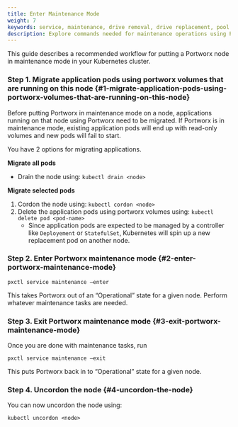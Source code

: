 ```yaml
---
title: Enter Maintenance Mode
weight: 7
keywords: service, maintenance, drive removal, drive replacement, pool list, pool priority
description: Explore commands needed for maintenance operations using Portworx.  Try today!
---
```


This guide describes a recommended workflow for putting a Portworx node in maintenance mode in your Kubernetes cluster.

### Step 1. Migrate application pods using portworx volumes that are running on this node {#1-migrate-application-pods-using-portworx-volumes-that-are-running-on-this-node}

Before putting Portworx in maintenance mode on a node, applications running on that node using Portworx need to be migrated. If Portworx is in maintenance mode, existing application pods will end up with read-only volumes and new pods will fail to start.

You have 2 options for migrating applications.

**Migrate all pods**

* Drain the node using: `kubectl drain <node>`

**Migrate selected pods**

1. Cordon the node using: `kubectl cordon <node>`
2. Delete the application pods using portworx volumes using: `kubectl delete pod <pod-name>`
   * Since application pods are expected to be managed by a controller like `Deployement` or `StatefulSet`, Kubernetes will spin up a new replacement pod on another node.

### Step 2. Enter Portworx maintenance mode {#2-enter-portworx-maintenance-mode}

```text
pxctl service maintenance –enter
```

This takes Portworx out of an “Operational” state for a given node. Perform whatever maintenance tasks are needed.

### Step 3. Exit Portworx maintenance mode {#3-exit-portworx-maintenance-mode}

Once you are done with maintenance tasks, run

```text
pxctl service maintenance –exit
```

This puts Portworx back in to “Operational” state for a given node.

###  Step 4. Uncordon the node {#4-uncordon-the-node}

You can now uncordon the node using:
```text
kubectl uncordon <node>
```

